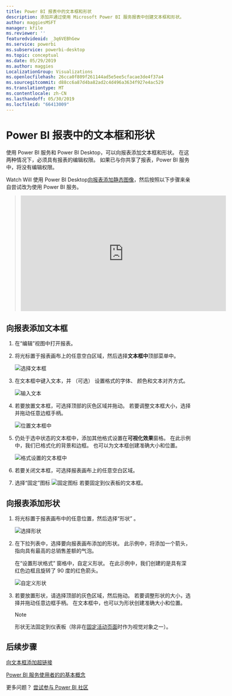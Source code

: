 ```yaml
---
title: Power BI 报表中的文本框和形状
description: 添加并通过使用 Microsoft Power BI 服务报表中创建文本框和形状。
author: maggiesMSFT
manager: kfile
ms.reviewer: ''
featuredvideoid: _3q6VEBhGew
ms.service: powerbi
ms.subservice: powerbi-desktop
ms.topic: conceptual
ms.date: 05/29/2019
ms.author: maggies
LocalizationGroup: Visualizations
ms.openlocfilehash: 26cca0f809f261144ad5e5ee5cfacae3de4f37a4
ms.sourcegitcommit: d88cc6a87d4ba82ad2c4d496a3634f927e4ac529
ms.translationtype: MT
ms.contentlocale: zh-CN
ms.lasthandoff: 05/30/2019
ms.locfileid: "66413009"
---
```

# <a name="text-boxes-and-shapes-in-power-bi-reports"></a>Power BI 报表中的文本框和形状
使用 Power BI 服务和 Power BI Desktop，可以向报表添加文本框和形状。 在这两种情况下，必须具有报表的编辑权限。 如果已与你共享了报表，Power BI 服务中，将没有编辑权限。 

Watch Will 使用 Power BI Desktop[向报表添加静态图像](guided-learning/visualizations.yml?tutorial-step=11)，然后按照以下步骤来亲自尝试改为使用 Power BI 服务。
> 
> <iframe width="560" height="315" src="https://www.youtube.com/embed/_3q6VEBhGew" frameborder="0" allowfullscreen></iframe>
> 

## <a name="add-a-text-box-to-a-report"></a>向报表添加文本框
1. 在“编辑”视图中打开报表。

2. 将光标置于报表画布上的任意空白区域，然后选择**文本框中**顶部菜单中。
   
   ![选择文本框](media/power-bi-reports-add-text-and-shapes/pbi_textbox.png)
3. 在文本框中键入文本，并 （可选） 设置格式的字体、 颜色和文本对齐方式。 
   
   ![输入文本](media/power-bi-reports-add-text-and-shapes/pbi_textbox2new.png)
4. 若要放置文本框，可选择顶部的灰色区域并拖动。 若要调整文本框大小，选择并拖动任意边框手柄。 
   
   ![位置文本框中](media/power-bi-reports-add-text-and-shapes/textboxsmaller.gif)

5. 仍处于选中状态的文本框中，添加其他格式设置在**可视化效果**窗格。 在此示例中，我们已格式化的背景和边框。 也可以为文本框创建准确大小和位置。  

   ![格式设置的文本框中](media/power-bi-reports-add-text-and-shapes/power-bi-borders.png)

6. 若要关闭文本框，可选择报表画布上的任意空白区域。 

7. 选择“固定”图标  ![固定图标](media/power-bi-reports-add-text-and-shapes/pbi_pintile.png) 若要固定到仪表板的文本框。 

## <a name="add-a-shape-to-a-report"></a>向报表添加形状
1. 将光标置于报表画布中的任意位置，然后选择“形状”  。
   
   ![选择形状](media/power-bi-reports-add-text-and-shapes/power-bi-shapes.png)
2. 在下拉列表中，选择要向报表画布添加的形状。 此示例中，将添加一个箭头，指向具有最高的总销售差额的气泡。 
   
   在“设置形状格式”  窗格中，自定义形状。 在此示例中，我们创建的是具有深红色边框且旋转了 90 度的红色箭头。
   
   ![自定义形状](media/power-bi-reports-add-text-and-shapes/power-bi-arrrow.png)
3. 若要放置形状，请选择顶部的灰色区域，然后拖动。 若要调整形状的大小，选择并拖动任意边框手柄。 在文本框中，也可以为形状创建准确大小和位置。

   > [!NOTE]
   > 形状无法固定到仪表板（除非在[固定活动页面](service-dashboard-pin-live-tile-from-report.md)时作为视觉对象之一）。 
   > 
   > 

## <a name="next-steps"></a>后续步骤
[向文本框添加超链接](service-add-hyperlink-to-text-box.md)

[Power BI 服务使用者的的基本概念](consumer/end-user-basic-concepts.md)

更多问题？ [尝试参与 Power BI 社区](http://community.powerbi.com/)
